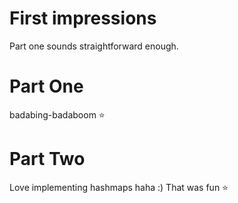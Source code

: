 # First impressions

Part one sounds straightforward enough.

# Part One

badabing-badaboom ⭐

# Part Two

Love implementing hashmaps haha :) That was fun ⭐
